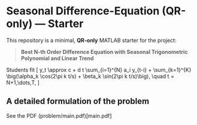 # Seasonal Difference-Equation (QR-only) — Starter

This repository is a minimal, **QR-only** MATLAB starter for the project:

> **Best N-th Order Difference Equation with Seasonal Trigonometric Polynomial and Linear Trend**

Students fit
\[
y_t \approx c + d t \sum_{i=1}^{N} a_i y_{t-i} + \sum_{k=1}^{K} \big(\alpha_k \cos(2\pi k t/s) + \beta_k \sin(2\pi k t/s)\big),
\quad t = N+1,\dots,T,
\]

## A detailed formulation of the problem
See the PDF (problem/main.pdf)[main.pdf]


